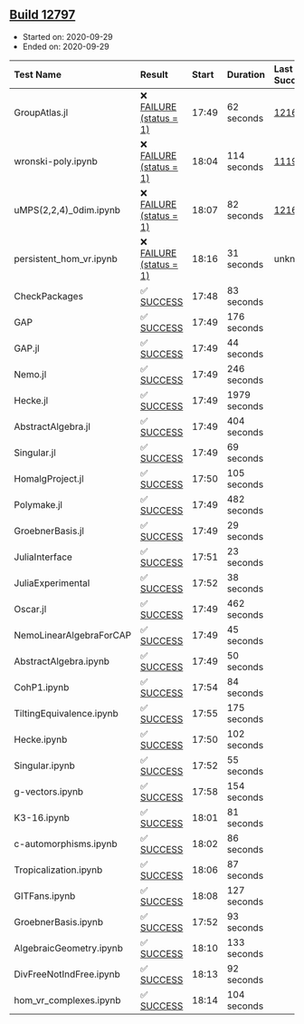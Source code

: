 ## [Build 12797](https://oscarci.mathematik.uni-kl.de/job/oscar/12797/)

* Started on: 2020-09-29
* Ended on: 2020-09-29

| Test Name    | Result | Start | Duration | Last Success | First Failure |
|:-------------|:-------|:------|:---------|:-------------|:--------------|
| GroupAtlas.jl | ❌ [FAILURE (status = 1)](https://oscarci.mathematik.uni-kl.de/job/oscar/12797/artifact/logs/build-12797/GroupAtlas.jl.log) | 17:49 | 62 seconds | [12167](https://oscarci.mathematik.uni-kl.de/job/oscar/12167/) | [12168](https://oscarci.mathematik.uni-kl.de/job/oscar/12168/) |
| wronski-poly.ipynb | ❌ [FAILURE (status = 1)](https://oscarci.mathematik.uni-kl.de/job/oscar/12797/artifact/logs/build-12797/wronski-poly.ipynb.log) | 18:04 | 114 seconds | [11192](https://oscarci.mathematik.uni-kl.de/job/oscar/11192/) | [11193](https://oscarci.mathematik.uni-kl.de/job/oscar/11193/) |
| uMPS(2,2,4)_0dim.ipynb | ❌ [FAILURE (status = 1)](https://oscarci.mathematik.uni-kl.de/job/oscar/12797/artifact/logs/build-12797/uMPS-2-2-4-_0dim.ipynb.log) | 18:07 | 82 seconds | [12167](https://oscarci.mathematik.uni-kl.de/job/oscar/12167/) | [12168](https://oscarci.mathematik.uni-kl.de/job/oscar/12168/) |
| persistent_hom_vr.ipynb | ❌ [FAILURE (status = 1)](https://oscarci.mathematik.uni-kl.de/job/oscar/12797/artifact/logs/build-12797/persistent_hom_vr.ipynb.log) | 18:16 | 31 seconds | unknown | unknown |
| CheckPackages | ✅ [SUCCESS](https://oscarci.mathematik.uni-kl.de/job/oscar/12797/artifact/logs/build-12797/CheckPackages.log) | 17:48 | 83 seconds |  |  |
| GAP | ✅ [SUCCESS](https://oscarci.mathematik.uni-kl.de/job/oscar/12797/artifact/logs/build-12797/GAP.log) | 17:49 | 176 seconds |  |  |
| GAP.jl | ✅ [SUCCESS](https://oscarci.mathematik.uni-kl.de/job/oscar/12797/artifact/logs/build-12797/GAP.jl.log) | 17:49 | 44 seconds |  |  |
| Nemo.jl | ✅ [SUCCESS](https://oscarci.mathematik.uni-kl.de/job/oscar/12797/artifact/logs/build-12797/Nemo.jl.log) | 17:49 | 246 seconds |  |  |
| Hecke.jl | ✅ [SUCCESS](https://oscarci.mathematik.uni-kl.de/job/oscar/12797/artifact/logs/build-12797/Hecke.jl.log) | 17:49 | 1979 seconds |  |  |
| AbstractAlgebra.jl | ✅ [SUCCESS](https://oscarci.mathematik.uni-kl.de/job/oscar/12797/artifact/logs/build-12797/AbstractAlgebra.jl.log) | 17:49 | 404 seconds |  |  |
| Singular.jl | ✅ [SUCCESS](https://oscarci.mathematik.uni-kl.de/job/oscar/12797/artifact/logs/build-12797/Singular.jl.log) | 17:49 | 69 seconds |  |  |
| HomalgProject.jl | ✅ [SUCCESS](https://oscarci.mathematik.uni-kl.de/job/oscar/12797/artifact/logs/build-12797/HomalgProject.jl.log) | 17:50 | 105 seconds |  |  |
| Polymake.jl | ✅ [SUCCESS](https://oscarci.mathematik.uni-kl.de/job/oscar/12797/artifact/logs/build-12797/Polymake.jl.log) | 17:49 | 482 seconds |  |  |
| GroebnerBasis.jl | ✅ [SUCCESS](https://oscarci.mathematik.uni-kl.de/job/oscar/12797/artifact/logs/build-12797/GroebnerBasis.jl.log) | 17:49 | 29 seconds |  |  |
| JuliaInterface | ✅ [SUCCESS](https://oscarci.mathematik.uni-kl.de/job/oscar/12797/artifact/logs/build-12797/JuliaInterface.log) | 17:51 | 23 seconds |  |  |
| JuliaExperimental | ✅ [SUCCESS](https://oscarci.mathematik.uni-kl.de/job/oscar/12797/artifact/logs/build-12797/JuliaExperimental.log) | 17:52 | 38 seconds |  |  |
| Oscar.jl | ✅ [SUCCESS](https://oscarci.mathematik.uni-kl.de/job/oscar/12797/artifact/logs/build-12797/Oscar.jl.log) | 17:49 | 462 seconds |  |  |
| NemoLinearAlgebraForCAP | ✅ [SUCCESS](https://oscarci.mathematik.uni-kl.de/job/oscar/12797/artifact/logs/build-12797/NemoLinearAlgebraForCAP.log) | 17:49 | 45 seconds |  |  |
| AbstractAlgebra.ipynb | ✅ [SUCCESS](https://oscarci.mathematik.uni-kl.de/job/oscar/12797/artifact/logs/build-12797/AbstractAlgebra.ipynb.log) | 17:49 | 50 seconds |  |  |
| CohP1.ipynb | ✅ [SUCCESS](https://oscarci.mathematik.uni-kl.de/job/oscar/12797/artifact/logs/build-12797/CohP1.ipynb.log) | 17:54 | 84 seconds |  |  |
| TiltingEquivalence.ipynb | ✅ [SUCCESS](https://oscarci.mathematik.uni-kl.de/job/oscar/12797/artifact/logs/build-12797/TiltingEquivalence.ipynb.log) | 17:55 | 175 seconds |  |  |
| Hecke.ipynb | ✅ [SUCCESS](https://oscarci.mathematik.uni-kl.de/job/oscar/12797/artifact/logs/build-12797/Hecke.ipynb.log) | 17:50 | 102 seconds |  |  |
| Singular.ipynb | ✅ [SUCCESS](https://oscarci.mathematik.uni-kl.de/job/oscar/12797/artifact/logs/build-12797/Singular.ipynb.log) | 17:52 | 55 seconds |  |  |
| g-vectors.ipynb | ✅ [SUCCESS](https://oscarci.mathematik.uni-kl.de/job/oscar/12797/artifact/logs/build-12797/g-vectors.ipynb.log) | 17:58 | 154 seconds |  |  |
| K3-16.ipynb | ✅ [SUCCESS](https://oscarci.mathematik.uni-kl.de/job/oscar/12797/artifact/logs/build-12797/K3-16.ipynb.log) | 18:01 | 81 seconds |  |  |
| c-automorphisms.ipynb | ✅ [SUCCESS](https://oscarci.mathematik.uni-kl.de/job/oscar/12797/artifact/logs/build-12797/c-automorphisms.ipynb.log) | 18:02 | 86 seconds |  |  |
| Tropicalization.ipynb | ✅ [SUCCESS](https://oscarci.mathematik.uni-kl.de/job/oscar/12797/artifact/logs/build-12797/Tropicalization.ipynb.log) | 18:06 | 87 seconds |  |  |
| GITFans.ipynb | ✅ [SUCCESS](https://oscarci.mathematik.uni-kl.de/job/oscar/12797/artifact/logs/build-12797/GITFans.ipynb.log) | 18:08 | 127 seconds |  |  |
| GroebnerBasis.ipynb | ✅ [SUCCESS](https://oscarci.mathematik.uni-kl.de/job/oscar/12797/artifact/logs/build-12797/GroebnerBasis.ipynb.log) | 17:52 | 93 seconds |  |  |
| AlgebraicGeometry.ipynb | ✅ [SUCCESS](https://oscarci.mathematik.uni-kl.de/job/oscar/12797/artifact/logs/build-12797/AlgebraicGeometry.ipynb.log) | 18:10 | 133 seconds |  |  |
| DivFreeNotIndFree.ipynb | ✅ [SUCCESS](https://oscarci.mathematik.uni-kl.de/job/oscar/12797/artifact/logs/build-12797/DivFreeNotIndFree.ipynb.log) | 18:13 | 92 seconds |  |  |
| hom_vr_complexes.ipynb | ✅ [SUCCESS](https://oscarci.mathematik.uni-kl.de/job/oscar/12797/artifact/logs/build-12797/hom_vr_complexes.ipynb.log) | 18:14 | 104 seconds |  |  |
